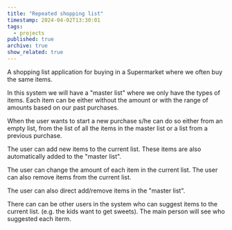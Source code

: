 ```yaml
---
title: "Repeated shopping list"
timestamp: 2024-04-02T13:30:01
tags:
  - projects
published: true
archive: true
show_related: true
---
```



A shopping list application for buying in a Supermarket where we often buy the same items.

In this system we will have a "master list" where we only have the types of items. Each item can be either without the amount or with the range of amounts based on our past purchases.

When the user wants to start a new purchase s/he can do so either from an empty list, from the list of all the items in the master list or a list from a previous purchase.

The user can add new items to the current list. These items are also automatically added to the "master list".

The user can change the amount of each item in the current list. The user can also remove items from the current list.

The user can also direct add/remove items in the "master list".

There can can be other users in the system who can suggest items to the current list. (e.g. the kids want to get sweets). The main person will see who suggested each iterm.


